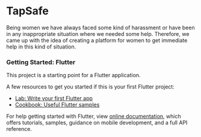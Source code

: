 # TapSafe

Being women we have always faced some kind of harassment or have been in any inappropriate situation where we needed some help. Therefore, we came up with the idea of creating a platform for women to get immediate help in this kind of situation.

### Getting Started: Flutter

This project is a starting point for a Flutter application.

A few resources to get you started if this is your first Flutter project:

- [Lab: Write your first Flutter app](https://flutter.dev/docs/get-started/codelab)
- [Cookbook: Useful Flutter samples](https://flutter.dev/docs/cookbook)

For help getting started with Flutter, view
[online documentation](https://flutter.dev/docs), which offers tutorials,
samples, guidance on mobile development, and a full API reference.
